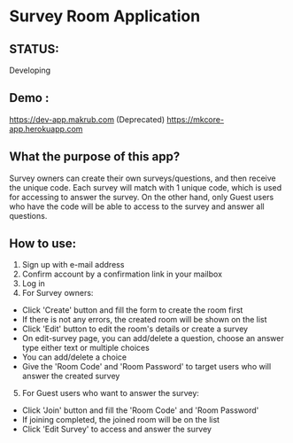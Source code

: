 # Survey Room Application

## STATUS: 
Developing

## Demo : 
https://dev-app.makrub.com 
(Deprecated) https://mkcore-app.herokuapp.com

## What the purpose of this app?
Survey owners can create their own surveys/questions, and then receive the unique code. Each survey will match with 1 unique code, which is used for accessing to answer the survey. On the other hand, only Guest users who have the code will be able to access to the survey and answer all questions.  

## How to use:
1. Sign up with e-mail address
2. Confirm account by a confirmation link in your mailbox
3. Log in
4. For Survey owners:
  - Click 'Create' button and fill the form to create the room first
  - If there is not any errors, the created room will be shown on the list
  - Click 'Edit' button to edit the room's details or create a survey
  - On edit-survey page, you can add/delete a question, choose an answer type either text or multiple choices
  - You can add/delete a choice
  - Give the 'Room Code' and 'Room Password' to target users who will answer the created survey
5. For Guest users who want to answer the survey:
  - Click 'Join' button and fill the 'Room Code' and 'Room Password'
  - If joining completed, the joined room will be on the list
  - Click 'Edit Survey' to access and answer the survey

